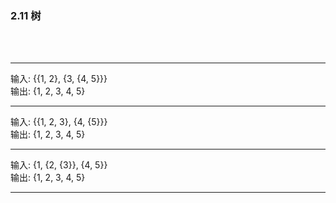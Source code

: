 


<h3 id = "title">
  2.11 树
</h3>
</br>
</br>

---
<div id = "qqq">
  <div id = "q0i">输入: {{1, 2}, {3, {4, 5}}}</div>
  <div id = "q0o">输出: {1, 2, 3, 4, 5}</div>
</div>

---
<div id = "qqq">
  <div id = "q0i">输入: {{1, 2, 3}, {4, {5}}}</div>
  <div id = "q0o">输出: {1, 2, 3, 4, 5}</div>
</div>

---
<div id = "qqq">
  <div id = "q0i">输入: {1, {2, {3}}, {4, 5}}</div>
  <div id = "q0o">输出: {1, 2, 3, 4, 5}</div>
</div>

---

